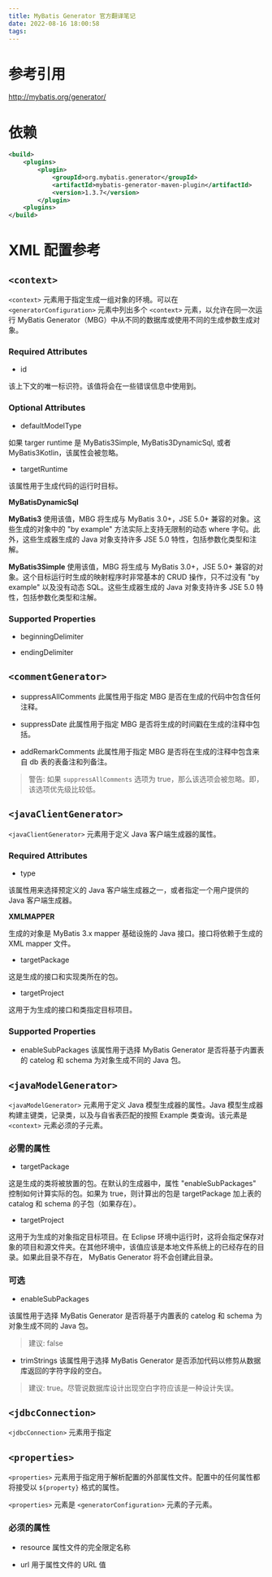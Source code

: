 ```yaml
---
title: MyBatis Generator 官方翻译笔记
date: 2022-08-16 18:00:58
tags:
---
```


# 参考引用

http://mybatis.org/generator/


# 依赖

```xml
<build>
    <plugins>
        <plugin>
            <groupId>org.mybatis.generator</groupId>
            <artifactId>mybatis-generator-maven-plugin</artifactId>
            <version>1.3.7</version>
        </plugin>
    <plugins>    
</build>
```

# XML 配置参考

## `<context>`

`<context>` 元素用于指定生成一组对象的环境。可以在 `<generatorConfiguration>` 元素中列出多个 `<context>` 元素，以允许在同一次运行 MyBatis Generator（MBG）中从不同的数据库或使用不同的生成参数生成对象。

### Required Attributes

- id

该上下文的唯一标识符。该值将会在一些错误信息中使用到。

### Optional Attributes

- defaultModelType

如果 targer runtime 是 MyBatis3Simple, MyBatis3DynamicSql, 或者 MyBatis3Kotlin，该属性会被忽略。


- targetRuntime

该属性用于生成代码的运行时目标。

**MyBatisDynamicSql**

**MyBatis3** 使用该值，MBG 将生成与 MyBatis 3.0+，JSE 5.0+ 兼容的对象。这些生成的对象中的 "by example" 方法实际上支持无限制的动态 where 字句。此外，这些生成器生成的 Java 对象支持许多 JSE 5.0 特性，包括参数化类型和注解。


**MyBatis3Simple** 使用该值，MBG 将生成与 MyBatis 3.0+，JSE 5.0+ 兼容的对象。这个目标运行时生成的映射程序时非常基本的 CRUD 操作，只不过没有 "by example" 以及没有动态 SQL。这些生成器生成的 Java 对象支持许多 JSE 5.0 特性，包括参数化类型和注解。


### Supported Properties

- beginningDelimiter


- endingDelimiter


## `<commentGenerator>`

- suppressAllComments
此属性用于指定 MBG 是否在生成的代码中包含任何注释。

- suppressDate
此属性用于指定 MBG 是否将生成的时间戳在生成的注释中包括。

- addRemarkComments
此属性用于指定 MBG 是否将在生成的注释中包含来自 db 表的表备注和列备注。

> 警告: 如果 `suppressAllComments` 选项为 true，那么该选项会被忽略。即，该选项优先级比较低。

## `<javaClientGenerator>`

`<javaClientGenerator>` 元素用于定义 Java 客户端生成器的属性。


### Required Attributes


- type

该属性用来选择预定义的 Java 客户端生成器之一，或者指定一个用户提供的 Java 客户端生成器。


**XMLMAPPER**

生成的对象是 MyBatis 3.x mapper 基础设施的 Java 接口。接口将依赖于生成的 XML mapper 文件。


- targetPackage

这是生成的接口和实现类所在的包。


- targetProject

这用于为生成的接口和类指定目标项目。


### Supported Properties

- enableSubPackages
该属性用于选择 MyBatis Generator 是否将基于内置表的 catelog 和 schema 为对象生成不同的 Java 包。




## `<javaModelGenerator>`

`<javaModelGenerator>` 元素用于定义 Java 模型生成器的属性。Java 模型生成器构建主键类，记录类，以及与自省表匹配的按照 Example 类查询。该元素是 `<context>` 元素必须的子元素。

### 必需的属性

- targetPackage

这是生成的类将被放置的包。在默认的生成器中，属性 "enableSubPackages" 控制如何计算实际的包。如果为 true，则计算出的包是 targetPackage 加上表的 catalog 和 schema 的子包（如果存在）。

- targetProject

这用于为生成的对象指定目标项目。在 Eclipse 环境中运行时，这将会指定保存对象的项目和源文件夹。在其他环境中，该值应该是本地文件系统上的已经存在的目录。如果此目录不存在， MyBatis Generator 将不会创建此目录。


### 可选

- enableSubPackages

该属性用于选择 MyBatis Generator 是否将基于内置表的 catelog 和 schema 为对象生成不同的 Java 包。

> 建议: false


- trimStrings
该属性用于选择 MyBatis Generator 是否添加代码以修剪从数据库返回的字符字段的空白。

> 建议: true。尽管说数据库设计出现空白字符应该是一种设计失误。



## `<jdbcConnection>`

`<jdbcConnection>` 元素用于指定

## `<properties>`

`<properties>` 元素用于指定用于解析配置的外部属性文件。配置中的任何属性都将接受以 `${property}` 格式的属性。


`<properties>` 元素是 `<generatorConfiguration>` 元素的子元素。

### 必须的属性

- resource
属性文件的完全限定名称

- url
用于属性文件的 URL 值

